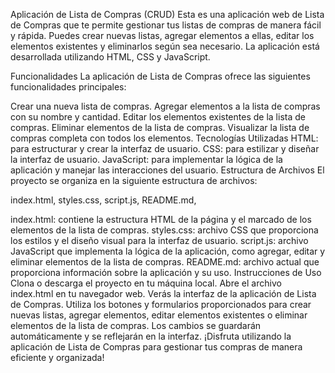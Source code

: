 Aplicación de Lista de Compras (CRUD)
Esta es una aplicación web de Lista de Compras que te permite gestionar tus listas de compras de manera fácil y rápida. Puedes crear nuevas listas, agregar elementos a ellas, editar los elementos existentes y eliminarlos según sea necesario. La aplicación está desarrollada utilizando HTML, CSS y JavaScript.

Funcionalidades
La aplicación de Lista de Compras ofrece las siguientes funcionalidades principales:

Crear una nueva lista de compras.
Agregar elementos a la lista de compras con su nombre y cantidad.
Editar los elementos existentes de la lista de compras.
Eliminar elementos de la lista de compras.
Visualizar la lista de compras completa con todos los elementos.
Tecnologías Utilizadas
HTML: para estructurar y crear la interfaz de usuario.
CSS: para estilizar y diseñar la interfaz de usuario.
JavaScript: para implementar la lógica de la aplicación y manejar las interacciones del usuario.
Estructura de Archivos
El proyecto se organiza en la siguiente estructura de archivos:


 index.html,
 styles.css,
 script.js,
 README.md,
 
index.html: contiene la estructura HTML de la página y el marcado de los elementos de la lista de compras.
styles.css: archivo CSS que proporciona los estilos y el diseño visual para la interfaz de usuario.
script.js: archivo JavaScript que implementa la lógica de la aplicación, como agregar, editar y eliminar elementos de la lista de compras.
README.md: archivo actual que proporciona información sobre la aplicación y su uso.
Instrucciones de Uso
Clona o descarga el proyecto en tu máquina local.
Abre el archivo index.html en tu navegador web.
Verás la interfaz de la aplicación de Lista de Compras.
Utiliza los botones y formularios proporcionados para crear nuevas listas, agregar elementos, editar elementos existentes o eliminar elementos de la lista de compras.
Los cambios se guardarán automáticamente y se reflejarán en la interfaz.
¡Disfruta utilizando la aplicación de Lista de Compras para gestionar tus compras de manera eficiente y organizada!